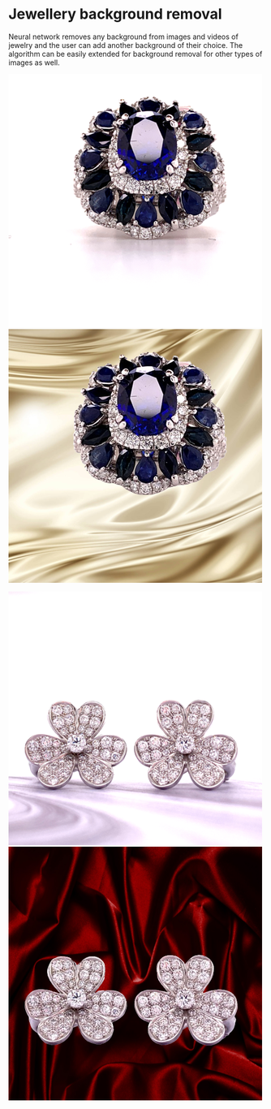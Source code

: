# Jewellery background removal
Neural network removes any background from images and videos of jewelry and the user can add another background of their choice. 
The algorithm can be easily extended for background removal for other types of images as well.

![Farmers Market Finder Demo](original_1.png)
![Farmers Market Finder Demo](final_1.png)

![Farmers Market Finder Demo](original_2.png)
![Farmers Market Finder Demo](final_2.png)

